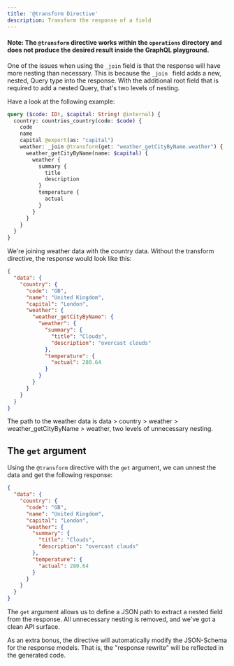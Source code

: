 ```yaml
---
title: '@transform Directive'
description: Transform the response of a field
---
```


#### Note: The `@transform` directive works within the `operations` directory and does not produce the desired result inside the GraphQL playground.

One of the issues when using the `_join` field is that the response will have more nesting than necessary.
This is because the `_join ` field adds a new, nested, Query type into the response.
With the additional root field that is required to add a nested Query, that's two levels of nesting.

Have a look at the following example:

```graphql
query ($code: ID!, $capital: String! @internal) {
  country: countries_country(code: $code) {
    code
    name
    capital @export(as: "capital")
    weather: _join @transform(get: "weather_getCityByName.weather") {
      weather_getCityByName(name: $capital) {
        weather {
          summary {
            title
            description
          }
          temperature {
            actual
          }
        }
      }
    }
  }
}
```

We're joining weather data with the country data.
Without the transform directive, the response would look like this:

```json
{
  "data": {
    "country": {
      "code": "GB",
      "name": "United Kingdom",
      "capital": "London",
      "weather": {
        "weather_getCityByName": {
          "weather": {
            "summary": {
              "title": "Clouds",
              "description": "overcast clouds"
            },
            "temperature": {
              "actual": 280.64
            }
          }
        }
      }
    }
  }
}
```

The path to the weather data is data > country > weather > weather_getCityByName > weather,
two levels of unnecessary nesting.

## The `get` argument

Using the `@transform` directive with the `get` argument, we can unnest the data and get the following response:

```json
{
  "data": {
    "country": {
      "code": "GB",
      "name": "United Kingdom",
      "capital": "London",
      "weather": {
        "summary": {
          "title": "Clouds",
          "description": "overcast clouds"
        },
        "temperature": {
          "actual": 280.64
        }
      }
    }
  }
}
```

The `get` argument allows us to define a JSON path to extract a nested field from the response.
All unnecessary nesting is removed, and we've got a clean API surface.

As an extra bonus,
the directive will automatically modify the JSON-Schema for the response models.
That is, the "response rewrite" will be reflected in the generated code.
